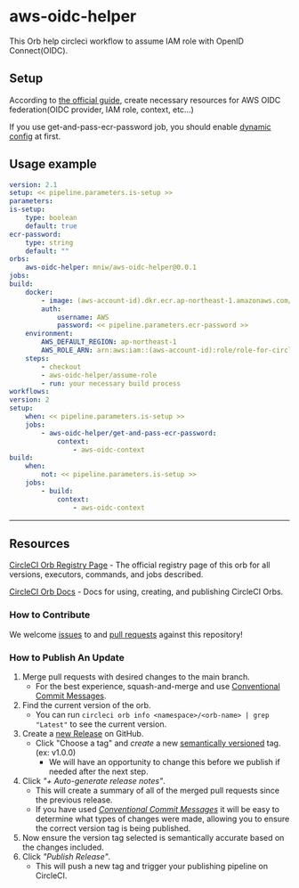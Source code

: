# aws-oidc-helper

<!---
[![CircleCI Build Status](https://circleci.com/gh/<organization>/<project-name>.svg?style=shield "CircleCI Build Status")](https://circleci.com/gh/<organization>/<project-name>) [![CircleCI Orb Version](https://badges.circleci.com/orbs/<namespace>/<orb-name>.svg)](https://circleci.com/developer/orbs/orb/<namespace>/<orb-name>) [![GitHub License](https://img.shields.io/badge/license-MIT-lightgrey.svg)](https://raw.githubusercontent.com/<organization>/<project-name>/master/LICENSE) [![CircleCI Community](https://img.shields.io/badge/community-CircleCI%20Discuss-343434.svg)](https://discuss.circleci.com/c/ecosystem/orbs)

--->

This Orb help circleci workflow to assume IAM role with OpenID Connect(OIDC).

## Setup
According to [the official guide](https://circleci.com/docs/ja/openid-connect-tokens/), create necessary resources for AWS OIDC federation(OIDC provider, IAM role, context, etc...)

If you use get-and-pass-ecr-password job, you should enable [dynamic config](https://circleci.com/docs/ja/dynamic-config/#getting-started-with-dynamic-config-in-circleci) at first.

## Usage example
```yaml
version: 2.1
setup: << pipeline.parameters.is-setup >>
parameters:
is-setup:
    type: boolean
    default: true
ecr-password:
    type: string
    default: ""
orbs:
    aws-oidc-helper: mniw/aws-oidc-helper@0.0.1
jobs:
build:
    docker:
        - image: (aws-account-id).dkr.ecr.ap-northeast-1.amazonaws.com/ci_image:latest
        auth:
            username: AWS
            password: << pipeline.parameters.ecr-password >>
    environment:
        AWS_DEFAULT_REGION: ap-northeast-1
        AWS_ROLE_ARN: arn:aws:iam::(aws-account-id):role/role-for-circleci-oidc
    steps:
        - checkout
        - aws-oidc-helper/assume-role
        - run: your necessary build process
workflows:
version: 2
setup:
    when: << pipeline.parameters.is-setup >>
    jobs:
        - aws-oidc-helper/get-and-pass-ecr-password:
            context:
                - aws-oidc-context
build:
    when:
        not: << pipeline.parameters.is-setup >>
    jobs:
        - build:
            context:
                - aws-oidc-context
```

---

## Resources

[CircleCI Orb Registry Page](https://circleci.com/developer/orbs/orb/<namespace>/<orb-name>) - The official registry page of this orb for all versions, executors, commands, and jobs described.

[CircleCI Orb Docs](https://circleci.com/docs/orb-intro/#section=configuration) - Docs for using, creating, and publishing CircleCI Orbs.

### How to Contribute

We welcome [issues](https://github.com/<organization>/<project-name>/issues) to and [pull requests](https://github.com/<organization>/<project-name>/pulls) against this repository!

### How to Publish An Update
1. Merge pull requests with desired changes to the main branch.
    - For the best experience, squash-and-merge and use [Conventional Commit Messages](https://conventionalcommits.org/).
2. Find the current version of the orb.
    - You can run `circleci orb info <namespace>/<orb-name> | grep "Latest"` to see the current version.
3. Create a [new Release](https://github.com/<organization>/<project-name>/releases/new) on GitHub.
    - Click "Choose a tag" and _create_ a new [semantically versioned](http://semver.org/) tag. (ex: v1.0.0)
      - We will have an opportunity to change this before we publish if needed after the next step.
4.  Click _"+ Auto-generate release notes"_.
    - This will create a summary of all of the merged pull requests since the previous release.
    - If you have used _[Conventional Commit Messages](https://conventionalcommits.org/)_ it will be easy to determine what types of changes were made, allowing you to ensure the correct version tag is being published.
5. Now ensure the version tag selected is semantically accurate based on the changes included.
6. Click _"Publish Release"_.
    - This will push a new tag and trigger your publishing pipeline on CircleCI.